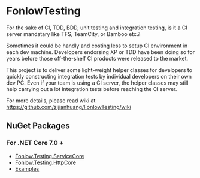 # FonlowTesting

For the sake of CI, TDD, BDD, unit testing and integration testing, is it a CI server mandatary like TFS, TeamCity, or Bamboo etc.? 

Sometimes it could be handly and costing less to setup CI environment in each dev machine. Developers endorsing XP or TDD have been doing so for years before those off-the-shelf CI products were released to the market.

This project is to deliver some light-weight helper classes for developers to quickly constructing integration tests by individual developers on their own dev PC. Even if your team is using a CI server, the helper classes may still help carrying out a lot integration tests before reaching the CI server.

For more details, please read wiki at https://github.com/zijianhuang/FonlowTesting/wiki

## NuGet Packages

### For .NET Core 7.0 +

* [Fonlow.Testing.ServiceCore](https://www.nuget.org/packages/Fonlow.Testing.ServiceCore/)
* [Fonlow.Testing.HttpCore](https://www.nuget.org/packages/Fonlow.Testing.HttpCore/)
* [Examples](https://github.com/zijianhuang/DemoCoreWeb/tree/master/Tests/IntegrationTestsCore)
